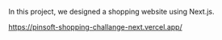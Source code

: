In this project, we designed a shopping website using Next.js.

https://pinsoft-shopping-challange-next.vercel.app/
